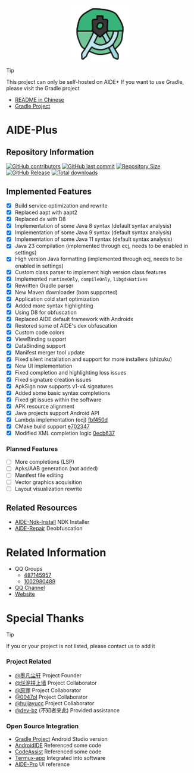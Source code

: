 <p align="center">
  <img src=".idea/icon.svg" style="width: 30%;" />
</p>

> [!TIP]
> This project can only be self-hosted on AIDE+
> If you want to use Gradle, please visit the Gradle project


- [README in Chinese](README_zh.md)
- [Gradle Project](https://github.com/neu233/AIDE-Plus)

# AIDE-Plus

## Repository Information
[![GitHub contributors](https://img.shields.io/github/contributors/AndroidIDE-CN/AIDE-Plus)](https://github.com/AndroidIDE-CN/AIDE-Plus/graphs/contributors)
[![GitHub last commit](https://img.shields.io/github/last-commit/AndroidIDE-CN/AIDE-Plus)](https://github.com/AndroidIDE-CN/AIDE-Plus/commits/)
[![Repository Size](https://img.shields.io/github/repo-size/AndroidIDE-CN/AIDE-Plus)](https://github.com/AndroidIDE-CN/AIDE-Plus)
[![GitHub Release](https://img.shields.io/github/v/release/AndroidIDE-CN/AIDE-Plus)](https://github.com/AndroidIDE-CN/AIDE-Plus/releases)
[![Total downloads](https://img.shields.io/github/downloads/AndroidIDE-CN/AIDE-Plus/total)](https://github.com/AndroidIDE-CN/AIDE-Plus/releases)

## Implemented Features
- [x] Build service optimization and rewrite
- [x] Replaced aapt with aapt2
- [x] Replaced dx with D8
- [x] Implementation of some Java 8 syntax (default syntax analysis)
- [x] Implementation of some Java 9 syntax (default syntax analysis)
- [x] Implementation of some Java 11 syntax (default syntax analysis)
- [x] Java 23 compilation (implemented through ecj, needs to be enabled in settings)
- [x] High version Java formatting (implemented through ecj, needs to be enabled in settings)
- [x] Custom class parser to implement high version class features
- [x] Implemented `runtimeOnly`, `compileOnly`, `libgdxNatives`
- [x] Rewritten Gradle parser
- [x] New Maven downloader (bom supported)
- [x] Application cold start optimization
- [x] Added more syntax highlighting
- [x] Using D8 for obfuscation
- [x] Replaced AIDE default framework with Androidx
- [x] Restored some of AIDE's dex obfuscation
- [x] Custom code colors
- [x] ViewBinding support
- [x] DataBinding support
- [x] Manifest merger tool update
- [x] Fixed silent installation and support for more installers (shizuku)
- [x] New UI implementation
- [x] Fixed completion and highlighting loss issues
- [x] Fixed signature creation issues
- [x] ApkSign now supports v1-v4 signatures
- [x] Added some basic syntax completions
- [x] Fixed git issues within the software
- [x] APK resource alignment
- [x] Java projects support Android API
- [x] Lambda implementation (ecj) [fbf450d](https://github.com/AndroidIDE-CN/AIDE-Plus/commit/fbf450dba15ccaf51a7a6dd77db300d50551e98b)
- [x] CMake build support [e702347](https://github.com/AndroidIDE-CN/AIDE-Plus/commit/e702347df0c10b718df5aeb4798402802334e310)
- [x] Modified XML completion logic [0ecb637](https://github.com/AndroidIDE-CN/AIDE-Plus/commit/f7960418b9326231d55726514f10385396e9e8b6)

### Planned Features
- [ ] More completions (LSP)
- [ ] Apks/AAB generation (not added)
- [ ] Manifest file editing
- [ ] Vector graphics acquisition
- [ ] Layout visualization rewrite

## Related Resources
- [AIDE-Ndk-Install](https://github.com/ZeroAicy/AIDE-Ndk-Install) NDK Installer
- [AIDE-Repair](https://github.com/ZeroAicy/AIDE-Repair) Deobfuscation

# Related Information
- QQ Groups
  * [487145957](https://qm.qq.com/q/W0WJq5qne2)
  * [1002980489](https://qm.qq.com/q/W0WJq5qne2)
- [QQ Channel](https://pd.qq.com/s/auq589py2)
- [Website](https://plus.androidide.cn)

# Special Thanks
> [!TIP]
> If you or your project is not listed, please contact us to add it

### Project Related
- [@墨凡尘轩](https://github.com/ZeroAicy) Project Founder
- [@烂泥扶上墙](https://github.com/eirv) Project Collaborator
- [@原罪](https://github.com/neu233) Project Collaborator
- [@0047ol](https://github.com/0047ol) Project Collaborator
- [@hujiayucc](https://github.com/hujiayucc) Project Collaborator
- [@dev-bz](https://github.com/dev-bz) (不知者来此) Provided assistance

### Open Source Integration
- [Gradle Project](https://github.com/neu233/AIDE-Plus) Android Studio version
- [AndroidIDE](https://github.com/AndroidIDEOfficial/AndroidIDE) Referenced some code
- [CodeAssist](https://github.com/tyron12233/CodeAssist) Referenced some code
- [Termux-app](https://github.com/termux/termux-app) Integrated into software
- [AIDE-Pro](https://github.com/AndroidIDE-CN/) UI reference
